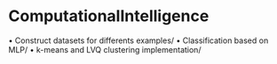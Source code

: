 # ComputationalIntelligence
• Construct datasets for differents examples/
• Classification based on MLP/
• k-means and LVQ clustering implementation/

